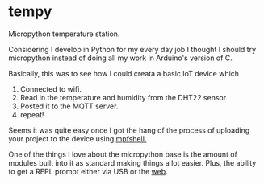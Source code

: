 # tempy
Micropython temperature station.

Considering I develop in Python for my every day job I thought I should try micropython instead of doing all my work in Arduino's version of C.

Basically, this was to see how I could creata a basic IoT device which
1. Connected to wifi.
2. Read in the temperature and humidity from the DHT22 sensor
3. Posted it to the MQTT server.
4. repeat!

Seems it was quite easy once I got the hang of the process of uploading your project to the device using [mpfshell.](https://github.com/wendlers/mpfshell)


One of the things I love about the micropython base is the amount of modules built into it as standard making things a lot easier. Plus, the ability to get a REPL prompt either via USB or the [web](http://micropython.org/webrepl/).